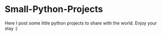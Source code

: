 # Small-Python-Projects
Here I post some little python projects to share with the world. Enjoy your stay :)

